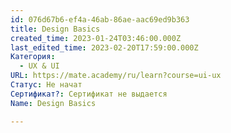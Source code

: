 ```yaml
---
id: 076d67b6-ef4a-46ab-86ae-aac69ed9b363
title: Design Basics
created_time: 2023-01-24T03:46:00.000Z
last_edited_time: 2023-02-20T17:59:00.000Z
Категория:
  - UX & UI
URL: https://mate.academy/ru/learn?course=ui-ux
Статус: Не начат
Сертификат?: Сертификат не выдается
Name: Design Basics

---
```

